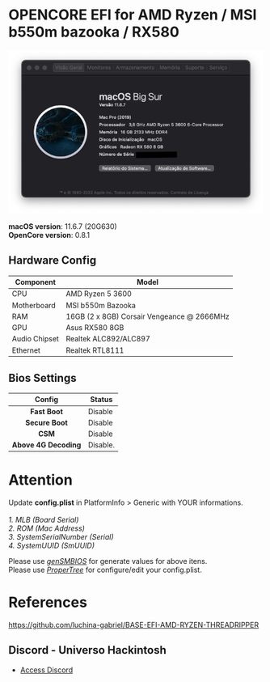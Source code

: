 # OPENCORE EFI for AMD Ryzen / MSI b550m bazooka / RX580

![Screenshot](/screenshot.png?raw=true)

**macOS version**: 11.6.7 (20G630) \
**OpenCore version**: 0.8.1

## Hardware Config

| **Component**    | **Model**                                  |
| ---------------- | ------------------------------------------ |
| CPU              | AMD Ryzen 5 3600                           |
| Motherboard      | MSI b550m Bazooka                          |
| RAM              | 16GB (2 x 8GB) Corsair Vengeance @ 2666MHz |
| GPU              | Asus RX580 8GB                             |
| Audio Chipset    | Realtek ALC892/ALC897                      |
| Ethernet         | Realtek RTL8111                            |

## Bios Settings

|        Config         | Status      |
|:---------------------:|------------ |
|     **Fast Boot**     | Disable     |
|    **Secure Boot**    | Disable     |
|        **CSM**        | Disable     |
| **Above 4G Decoding** | Disable.    |

# Attention

Update **config.plist** in PlatformInfo > Generic with YOUR informations.
<br><br>
*1. MLB (Board Serial)
<br>
2. ROM (Mac Address)
<br>
3. SystemSerialNumber (Serial)
<br>
4. SystemUUID (SmUUID)*

Please use [*genSMBIOS*](https://github.com/corpnewt/GenSMBIOS/archive/refs/heads/master.zip) for generate values for above itens.
<br>
Please use [*ProperTree*](https://github.com/corpnewt/ProperTree/archive/refs/heads/master.zip) for configure/edit your config.plist.


# References
https://github.com/luchina-gabriel/BASE-EFI-AMD-RYZEN-THREADRIPPER

## Discord - Universo Hackintosh
- [Access Discord](https://discord.universohackintosh.com.br)
